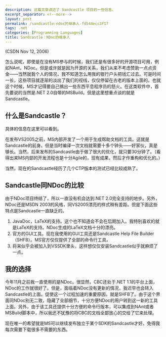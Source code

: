```yaml
---
description: 这篇文章讲述了 Sandcastle 项目的一些信息。
excerpt_separator: <!--more-->
layout: post
permalink: /sandcastle-ndoc的继承人-fd544ecc3f17
tags: .net
categories: [Programming Languages]
title: Sandcastle：NDoc的继承人
---
```

(CSDN Nov 12, 2006)

怎么说呢，即使是在没有MS参与的时候，我们还是有很多好的开源项目可用，例如NAnt，NDoc。但是或许就是因为开源的关系，我们从来不考虑赞助一点点资金――当然就我个人的情况，我不知道怎么用我的银行户头把钱汇过去。可是时间一长，这些项目就逐渐的淡出了我们的视线，仅仅停留在古老的版本上面的。也就这个时候，MS才记得要自己搞出一些东西平息程序员的怒火。在这类软件中，首先要说的当然是.NET 2.0自带的MSBuild。但是这里想重点谈的就是Sandcastle。
<!--more-->

## 什么是Sandcastle？

具体的信息在这里可以看到。

在发布VS2005之前，MS内部开发了一个用于生成帮助文档的工具。这就是Sandcastle的前身。但是当时编译一次文档就需要十多个钟头――好家伙，真是够长。当然，后来发布的Sandcastle由于做了很大的优化，就只要30分钟了。（看得出来MS内部的开发流程也是十分Agile的，现有成果，然后才作重构和优化的。）

当然，现在的Sandcastle经历了几个CTP版本的测试已经比较成熟了。

## Sandcastle同NDoc的比较

由于NDoc项目终结了，所以一直没有机会达到.NET 2.0完全支持的地步。另外，NDoc还是MSDN 2003的风格，同VS2005漂亮的样式稍有差距。但是下面这些特点是Sandcastle一直缺乏的。

1. JavaDoc，LaTeX的支持。这个也不知道会不会在后期加入。我特别喜欢的就是LaTeX的支持。NDoc生成的LaTeX文档十分的漂亮。
1. 官方的GUI工具。现在我使用的GUI工具还是Sandcastle Help File Builder（SHFB）。MS官方仅仅提供了全部的命令行工具。
1. 将来似乎会被加入到VSSDK里头，这样想仅仅安装Sandcastle似乎就麻烦了一点。

## 我的选择

今年11月之前我一直使用的是NDoc。很显然，CBC还处于.NET 1.1的平台上面，NDoc的工作就很好了。但是，面临着NDoc没有更新的情况，我迟早也会转入Sandcastle的上面。促使这一个过程加速的重要原因，就是SHFB了。由于这个界面同NDoc别无二致，隐藏了全部细节，十分方便NDoc的用户转到这一新的工具上面。另外，由于该工具还提供十分方便的命令行版本，可以集成到NAnt或者MSBuild脚本中，所以我还不犹豫的将CBC的文档全部放心的交给了它来处理。

现在唯一的希望就是MS可以继续发布独立于某个SDK的Sandcastle才好。免得我每次需要下载很多不需要的东西。
